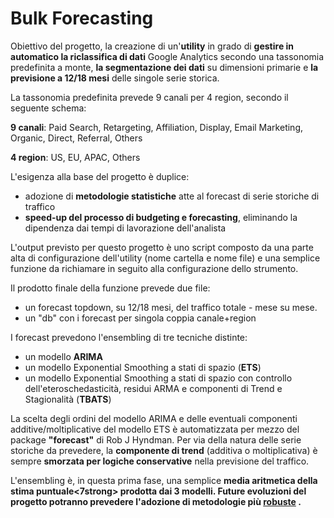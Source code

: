 # Bulk Forecasting

Obiettivo del progetto, la creazione di un'<strong>utility</strong> in grado di <strong>gestire in automatico la riclassifica di dati</strong> Google Analytics secondo una tassonomia predefinita a monte, <strong>la segmentazione dei dati</strong> su dimensioni primarie e <strong>la previsione a 12/18 mesi</strong> delle singole serie storica.

La tassonomia predefinita prevede 9 canali per 4 region, secondo il seguente schema:

<strong>9 canali</strong>: Paid Search, Retargeting, Affiliation, Display, Email Marketing, Organic, Direct, Referral, Others

<strong>4 region</strong>: US, EU, APAC, Others

L'esigenza alla base del progetto è duplice:
- adozione di <strong>metodologie statistiche</strong> atte al forecast di serie storiche di traffico
- <strong>speed-up del processo di budgeting e forecasting</strong>, eliminando la dipendenza dai tempi di lavorazione dell'analista

L'output previsto per questo progetto è uno script composto da una parte alta di configurazione dell'utility (nome cartella e nome file) e una semplice funzione da richiamare in seguito alla configurazione dello strumento.

Il prodotto finale della funzione prevede due file:
- un forecast topdown, su 12/18 mesi, del traffico totale - mese su mese.
- un "db" con i forecast per singola coppia canale+region

I forecast prevedono l'ensembling di tre tecniche distinte:
- un modello <strong>ARIMA</strong>
- un modello Exponential Smoothing a stati di spazio (<strong>ETS</strong>)
- un modello Exponential Smoothing a stati di spazio con controllo dell'eteroschedasticità, residui ARMA e componenti di Trend e Stagionalità (<strong>TBATS</strong>)

La scelta degli ordini del modello ARIMA e delle eventuali componenti additive/moltiplicative del modello ETS è automatizzata per mezzo del package <strong>"forecast"</strong> di Rob J Hyndman. Per via della natura delle serie storiche da prevedere, la <strong>componente di trend</strong> (additiva o moltiplicativa) è sempre <strong>smorzata per logiche conservative</strong> nella previsione del traffico.

L'ensembling è, in questa prima fase, una semplice <strong>media aritmetica della stima puntuale<7strong> prodotta dai 3 modelli. Future evoluzioni del progetto potranno prevedere l'adozione di metodologie più <a href=" http://stats.stackexchange.com/questions/47950/ensemble-time-series-model">robuste</a> .
